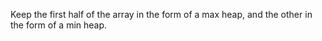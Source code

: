 Keep the first half of the array in the form of a max heap, and the other in the form of a min heap.